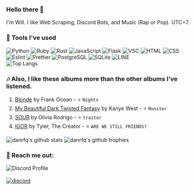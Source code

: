 ### Hello there 👋

I'm Will. I like Web Scraping, Discord Bots, and Music (Rap or Pop). UTC+7.

### 📃 Tools I've used

![Python](https://img.shields.io/badge/python-3670A0?style=for-the-badge&logo=python&logoColor=ffdd54)
![Ruby](https://img.shields.io/badge/ruby-%23CC342D.svg?style=for-the-badge&logo=ruby&logoColor=white)
![Rust](https://img.shields.io/badge/rust-%23000000.svg?style=for-the-badge&logo=rust&logoColor=white)
![JavaScript](https://img.shields.io/badge/javascript-%23323330.svg?style=for-the-badge&logo=javascript&logoColor=%23F7DF1E)
![Flask](https://img.shields.io/badge/Flask-000000?style=for-the-badge&logo=flask&logoColor=white)
![VSC](https://img.shields.io/badge/Visual_Studio_Code-0078D4?style=for-the-badge&logo=visual%20studio%20code&logoColor=white)
![HTML](https://img.shields.io/badge/HTML5-E34F26?style=for-the-badge&logo=html5&logoColor=white)
![CSS](https://img.shields.io/badge/CSS3-1572B6?style=for-the-badge&logo=css3&logoColor=white)
![Eslint](https://img.shields.io/badge/eslint-3A33D1?style=for-the-badge&logo=eslint&logoColor=white)
![Prettier](https://img.shields.io/badge/prettier-1A2C34?style=for-the-badge&logo=prettier&logoColor=F7BA3E)
![PostgreSQL](https://img.shields.io/badge/PostgreSQL-316192?style=for-the-badge&logo=postgresql&logoColor=white)
![SQLite](https://img.shields.io/badge/SQLite-07405E?style=for-the-badge&logo=sqlite&logoColor=white)
![LINE](https://img.shields.io/badge/Line-00C300?style=for-the-badge&logo=line&logoColor=white)
<br>
![Top Langs](https://github-readme-stats.vercel.app/api/top-langs/?username=danrfq&layout=compact&theme=radical&langs_count=10)

### :notes: Also, I like these albums more than the other albums I've listened.
1. [Blonde](https://en.wikipedia.org/wiki/Blonde_(Frank_Ocean_album)) by Frank Ocean - ⭐ `Nights`
2. [My Beautiful Dark Twisted Fantasy](https://en.wikipedia.org/wiki/My_Beautiful_Dark_Twisted_Fantasy) by Kanye West - ⭐ `Monster`
3. [SOUR](https://en.wikipedia.org/wiki/Sour_(album)) by Olivia Rodrigo - ⭐ `traitor`
4. [IGOR](https://en.wikipedia.org/wiki/Igor_(album)) by Tyler, The Creator - ⭐ `ARE WE STILL FRIENDS?`

![danrfq's github stats](https://github-readme-stats.vercel.app/api?username=danrfq&count_private=true&theme=radical&show_icons=true)
![danrfq's github trophies](https://github-profile-trophy.vercel.app/?username=danrfq&theme=radical)

### 📲 Reach me out:
![Discord Profile](https://lanyard.cnrad.dev/api/211756205721255947)
<br><br>
[![discord](https://img.shields.io/badge/will.%230021-%237289DA.svg?style=for-the-badge&logo=discord&logoColor=white)](https://discord.com/users/211756205721255947)
